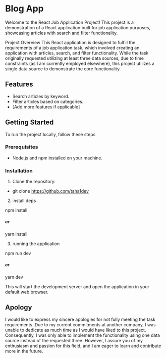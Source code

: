 # Blog App

Welcome to the React Job Application Project! This project is a demonstration of a React application built for job application purposes, showcasing articles with search and filter functionality.

Project Overview
This React application is designed to fulfill the requirements of a job application task, which involved creating an application with articles, search, and filter functionality. While the task originally requested utilizing at least three data sources, due to time constraints (as I am currently employed elsewhere), this project utilizes a single data source to demonstrate the core functionality.

## Features

- Search articles by keyword.
- Filter articles based on categories.
- [Add more features if applicable]

## Getting Started

To run the project locally, follow these steps:

### Prerequisites

- Node.js and npm installed on your machine.

### Installation

1. Clone the repository:

- git clone https://github.com/taha1dev

2. install deps

npm install

##### or

yarn install

3. running the application

npm run dev

##### or

yarn dev

This will start the development server and open the application in your default web browser.

## Apology

I would like to express my sincere apologies for not fully meeting the task requirements. Due to my current commitments at another company, I was unable to dedicate as much time as I would have liked to this project. Consequently, I was only able to implement the functionality using one data source instead of the requested three. However, I assure you of my enthusiasm and passion for this field, and I am eager to learn and contribute more in the future.
